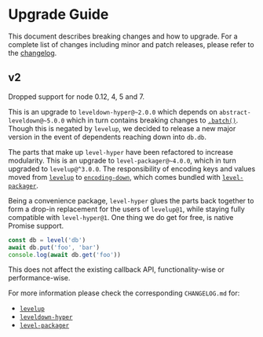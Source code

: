 # Upgrade Guide

This document describes breaking changes and how to upgrade. For a complete list of changes including minor and patch releases, please refer to the [changelog](CHANGELOG.md).

## v2

Dropped support for node 0.12, 4, 5 and 7.

This is an upgrade to `leveldown-hyper@~2.0.0` which depends on `abstract-leveldown@~5.0.0` which in turn contains breaking changes to [`.batch()`](https://github.com/Level/abstract-leveldown/commit/a2621ad70571f6ade9d2be42632ece042e068805). Though this is negated by `levelup`, we decided to release a new major version in the event of dependents reaching down into `db.db`.

The parts that make up `level-hyper` have been refactored to increase modularity. This is an upgrade to `level-packager@~4.0.0`, which in turn upgraded to `levelup@^3.0.0`. The responsibility of encoding keys and values moved from [`levelup`](https://github.com/Level/levelup) to [`encoding-down`](https://github.com/Level/encoding-down), which comes bundled with [`level-packager`](https://github.com/Level/packager).

Being a convenience package, `level-hyper` glues the parts back together to form a drop-in replacement for the users of `levelup@1`, while staying fully compatible with `level-hyper@1`. One thing we do get for free, is native Promise support.

```js
const db = level('db')
await db.put('foo', 'bar')
console.log(await db.get('foo'))
```

This does not affect the existing callback API, functionality-wise or performance-wise.

For more information please check the corresponding `CHANGELOG.md` for:

-   [`levelup`](https://github.com/Level/levelup/blob/master/CHANGELOG.md)
-   [`leveldown-hyper`](https://github.com/Level/leveldown-hyper/blob/master/CHANGELOG.md)
-   [`level-packager`](https://github.com/Level/packager/blob/master/CHANGELOG.md)
